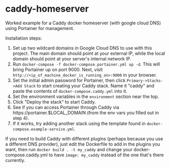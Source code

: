 # caddy-homeserver
Worked example for a Caddy docker homeserver (with google cloud DNS) using Portainer for management.

Installation steps:

1. Set up two wildcard domains in Google Cloud DNS to use with this project.  The main domain should
   point at your external IP, while the local domain should point at your server's internal network IP.
2. Run `docker-compose -f docker-compose.portainer.yml up -d`.  This will bring Portainer 
   up on port 9000.  Next, visit `http://<ip_of_machine_docker_is_running_on>:9000` in your browser.
3. Set the initial admin password for Portainer, then click `Primary->Stacks->Add Stack` to start
   creating your Caddy stack.  Name it "caddy" and paste the contents of `docker-compose.caddy.yml`
   into it.
4. Set the environment variables in the `environment` section near the top.
5. Click "Deploy the stack" to start Caddy.
6. See if you can access Portainer through Caddy via https://portainer.$LOCAL_DOMAIN (from the env
   vars you filled out in step 4).
7. If it works, try adding another stack using the template found in `docker-compose.example-service.yml`.

If you need to build Caddy with different plugins (perhaps because you use a different DNS provider),
just edit the Dockerfile to add in the plugins you want, then run `docker build . -t my_caddy` and
change your docker-compose.caddy.yml to have `image: my_caddy` instead of the one that's there currently.
